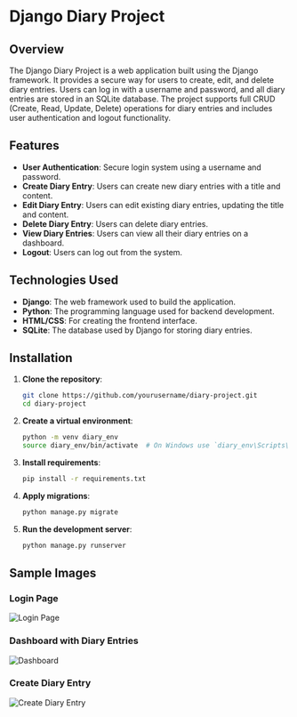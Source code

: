 # Django Diary Project

## Overview

The Django Diary Project is a web application built using the Django framework. It provides a secure way for users to create, edit, and delete diary entries. Users can log in with a username and password, and all diary entries are stored in an SQLite database. The project supports full CRUD (Create, Read, Update, Delete) operations for diary entries and includes user authentication and logout functionality.

## Features

- **User Authentication**: Secure login system using a username and password.
- **Create Diary Entry**: Users can create new diary entries with a title and content.
- **Edit Diary Entry**: Users can edit existing diary entries, updating the title and content.
- **Delete Diary Entry**: Users can delete diary entries.
- **View Diary Entries**: Users can view all their diary entries on a dashboard.
- **Logout**: Users can log out from the system.

## Technologies Used

- **Django**: The web framework used to build the application.
- **Python**: The programming language used for backend development.
- **HTML/CSS**: For creating the frontend interface.
- **SQLite**: The database used by Django for storing diary entries.

## Installation

1. **Clone the repository**:
    ```bash
    git clone https://github.com/yourusername/diary-project.git
    cd diary-project
    ```

2. **Create a virtual environment**:
    ```bash
    python -m venv diary_env
    source diary_env/bin/activate  # On Windows use `diary_env\Scripts\activate`
    ```

3. **Install requirements**:
    ```bash
    pip install -r requirements.txt
    ```

4. **Apply migrations**:
    ```bash
    python manage.py migrate
    ```

5. **Run the development server**:
    ```bash
    python manage.py runserver
    ```

## Sample Images

### Login Page
![Login Page](https://github.com/PraveenGupta11001/Django-Diary-Project/assets/105053871/297d1c15-98a0-4a3d-b545-1fccc9f9842d)

### Dashboard with Diary Entries
![Dashboard](https://github.com/PraveenGupta11001/Django-Diary-Project/assets/105053871/9190a390-5d77-4830-a24c-79d6bd1aa53c)

### Create Diary Entry
![Create Diary Entry](https://github.com/PraveenGupta11001/Django-Diary-Project/assets/105053871/c6ebe601-c5d2-403c-8154-2f983c00efd4)
